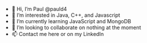 - 👋 Hi, I’m Paul @pauld4
- 👀 I’m interested in Java, C++, and Javascript
- 🌱 I’m currently learning JavaScript and MongoDB
- 💞️ I’m looking to collaborate on nothing at the moment
- 📫 Contact me here or on my LinkedIn

<!---
pauld4/pauld4 is a ✨ special ✨ repository because its `README.md` (this file) appears on your GitHub profile.
You can click the Preview link to take a look at your changes.
--->
